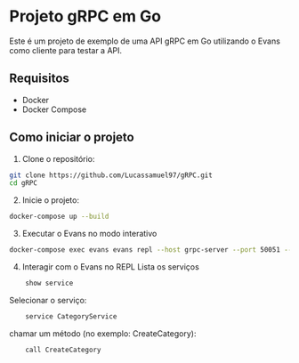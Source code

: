 # Projeto gRPC em Go

Este é um projeto de exemplo de uma API gRPC em Go utilizando o Evans como cliente para testar a API. 

## Requisitos

- Docker
- Docker Compose

## Como iniciar o projeto

1. Clone o repositório:

```sh
git clone https://github.com/Lucassamuel97/gRPC.git
cd gRPC
```
2. Inicie o projeto:
```sh
docker-compose up --build
```
3. Executar o Evans no modo interativo
```sh
docker-compose exec evans evans repl --host grpc-server --port 50051 --proto /proto/course_category.proto --package pb --service CategoryService
```

4. Interagir com o Evans no REPL
Lista os serviços
```sh
    show service
```
Selecionar o serviço:
```sh
    service CategoryService
```
chamar um método (no exemplo: CreateCategory):
```sh
    call CreateCategory
```